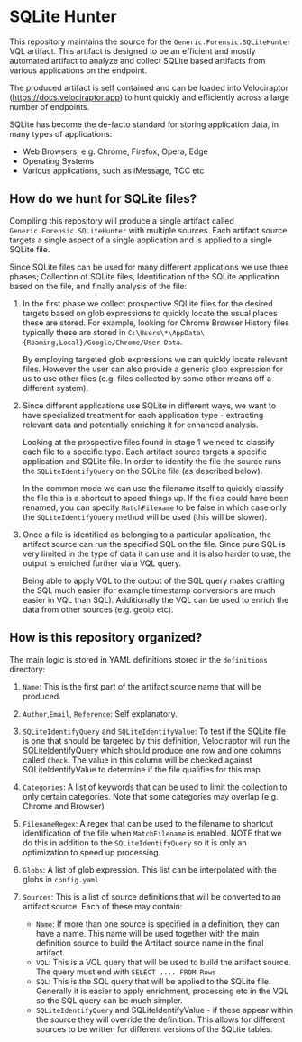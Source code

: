 # SQLite Hunter

This repository maintains the source for the
`Generic.Forensic.SQLiteHunter` VQL artifact. This artifact is
designed to be an efficient and mostly automated artifact to analyze
and collect SQLite based artifacts from various applications on the
endpoint.

The produced artifact is self contained and can be loaded into
Velociraptor (https://docs.velociraptor.app) to hunt quickly and
efficiently across a large number of endpoints.

SQLite has become the de-facto standard for storing application data,
in many types of applications:

- Web Browsers, e.g. Chrome, Firefox, Opera, Edge
- Operating Systems
- Various applications, such as iMessage, TCC etc

## How do we hunt for SQLite files?

Compiling this repository will produce a single artifact called
`Generic.Forensic.SQLiteHunter` with multiple sources. Each artifact
source targets a single aspect of a single application and is applied
to a single SQLite file.

Since SQLite files can be used for many different applications we use
three phases; Collection of SQLite files, Identification of the SQLite
application based on the file, and finally analysis of the file:

1. In the first phase we collect prospective SQLite files for the
   desired targets based on glob expressions to quickly locate the
   usual places these are stored. For example, looking for Chrome
   Browser History files typically these are stored in
   `C:\Users\*\AppData\{Roaming,Local}/Google/Chrome/User Data`.

   By employing targeted glob expressions we can quickly locate
   relevant files. However the user can also provide a generic glob
   expression for us to use other files (e.g. files collected by some
   other means off a different system).

2. Since different applications use SQLite in different ways, we want
   to have specialized treatment for each application type -
   extracting relevant data and potentially enriching it for enhanced
   analysis.

   Looking at the prospective files found in stage 1 we need to
   classify each file to a specific type. Each artifact source targets
   a specific application and SQLite file. In order to identify the
   file the source runs the `SQLiteIdentifyQuery` on the SQLite file
   (as described below).

   In the common mode we can use the filename itself to quickly
   classify the file this is a shortcut to speed things up. If the
   files could have been renamed, you can specify `MatchFilename` to
   be false in which case only the `SQLiteIdentifyQuery` method will be
   used (this will be slower).

3. Once a file is identified as belonging to a particular application,
   the artifact source can run the specified SQL on the file. Since
   pure SQL is very limited in the type of data it can use and it is
   also harder to use, the output is enriched further via a VQL query.

   Being able to apply VQL to the output of the SQL query makes
   crafting the SQL much easier (for example timestamp conversions are
   much easier in VQL than SQL). Additionally the VQL can be used to
   enrich the data from other sources (e.g. geoip etc).

## How is this repository organized?

The main logic is stored in YAML definitions stored in the `definitions` directory:

1. `Name`: This is the first part of the artifact source name that will be produced.

2. `Author`,`Email`, `Reference`: Self explanatory.

3. `SQLiteIdentifyQuery` and `SQLiteIdentifyValue`: To test if the SQLite
   file is one that should be targeted by this definition,
   Velociraptor will run the SQLiteIdentifyQuery which should produce
   one row and one columns called `Check`. The value in this column
   will be checked against SQLiteIdentifyValue to determine if the
   file qualifies for this map.

4. `Categories`: A list of keywords that can be used to limit the
   collection to only certain categories. Note that some categories
   may overlap (e.g. Chrome and Browser)

5. `FilenameRegex`: A regex that can be used to the filename to shortcut
   identification of the file when `MatchFilename` is enabled. NOTE
   that we do this in addition to the `SQLiteIdentifyQuery` so it is
   only an optimization to speed up processing.

6. `Globs`: A list of glob expression. This list can be interpolated
   with the globs in `config.yaml`

7. `Sources`: This is a list of source definitions that will be
   converted to an artifact source. Each of these may contain:

   * `Name`: If more than one source is specified in a definition, they
     can have a name. This name will be used together with the main
     definition source to build the Artifact source name in the final
     artifact.
   * `VQL`: This is a VQL query that will be used to build the artifact
     source. The query must end with `SELECT .... FROM Rows`
   * `SQL`: This is the SQL query that will be applied to the SQLite
     file. Generally it is easier to apply enrichment, processing etc
     in the VQL so the SQL query can be much simpler.
   * `SQLiteIdentifyQuery` and SQLiteIdentifyValue - if these appear
     within the source they will override the definition. This allows
     for different sources to be written for different versions of the
     SQLite tables.
